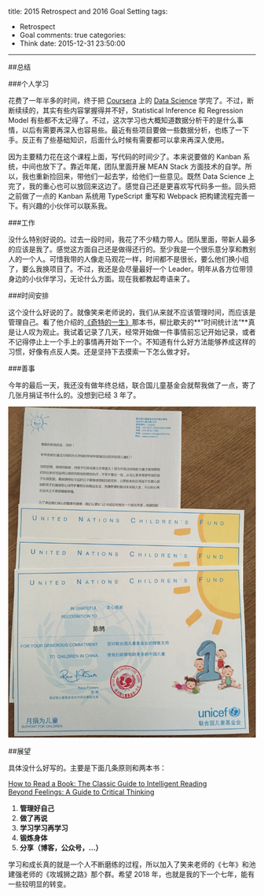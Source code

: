 title: 2015 Retrospect and 2016 Goal Setting
tags:
  - Retrospect
  - Goal
comments: true
categories:
  - Think
date: 2015-12-31 23:50:00
---

[Coursera]: https://www.coursera.org/
[Data Science]: https://www.coursera.org/specialization/jhudatascience/1

##总结

###个人学习

花费了一年半多的时间，终于把 [Coursera][] 上的 [Data Science][] 学完了。不过，断断续续的，其实有些内容掌握得并不好，Statistical Inference 和 Regression Model 有些都不太记得了。不过，这次学习也大概知道数据分析干的是什么事情，以后有需要再深入也容易些。最近有些项目要做一些数据分析，也练了一下手。反正有了些基础知识，后面什么时候有需要都可以拿来再深入使用。

因为主要精力花在这个课程上面，写代码的时间少了。本来说要做的 Kanban 系统，中间也放下了。靠近年尾，团队里面开展 MEAN Stack 方面技术的自学。所以，我也重新捡回来，带他们一起去学，给他们一些意见。既然 Data Science 上完了，我的重心也可以放回来这边了。感觉自己还是更喜欢写代码多一些。回头把之前做了一点的 Kanban 系统用 TypeScript 重写和 Webpack 把构建流程完善一下。有兴趣的小伙伴可以联系我。


###工作

没什么特别好说的。过去一段时间，我花了不少精力带人。团队里面，带新人最多的应该是我了。感觉这方面自己还是做得还行的。至少我是一个很乐意分享和教别人的一个人。可惜我带的人像走马观花一样，时间都不是很长，要么他们换小组了，要么我换项目了。不过，我还是会尽量最好一个 Leader。明年从各方位带领身边的小伙伴学习，无论什么方面。现在我都教起粤语来了。


###时间安排

[《奇特的一生》]: http://www.amazon.cn/%E5%A5%87%E7%89%B9%E7%9A%84%E4%B8%80%E7%94%9F-%E6%9F%B3%E6%AF%94%E6%AD%87%E5%A4%AB%E5%9D%9A%E6%8C%8156%E5%B9%B4%E7%9A%84-%E6%A0%BC%E6%8B%89%E5%AE%81/dp/B00FYHDY1G

这个没什么好说的了。就像笑来老师说的，我们从来就不应该管理时间，而应该是管理自己。看了他介绍的[《奇特的一生》][]那本书，柳比歇夫的**”时间统计法“**真是让人叹为观止。我试着记录了几天，经常开始做一件事情前忘记开始记录，或者不记得停止上一个手上的事情再开始下一个。不知道有什么好方法能够养成这样的习惯，好像有点反人类。还是坚持下去摸索一下怎么做才好。


###善事

今年的最后一天，我还没有做年终总结，联合国儿童基金会就帮我做了一点，寄了几张月捐证书什么的。没想到已经 3 年了。


<img alt="UNICEF" src="https://raw.githubusercontent.com/kenspirit/blog-cdn-data/master/unicef_certificate.jpg?imageView/2/w/400"/>

##展望

具体没什么好写的。主要是下面几条原则和两本书：

[How to Read a Book: The Classic Guide to Intelligent Reading]: http://www.amazon.com/How-Read-Book-Intelligent-Touchstone/dp/0671212095  
[Beyond Feelings: A Guide to Critical Thinking]: http://www.amazon.com/Beyond-Feelings-Guide-Critical-Thinking-ebook/dp/B005K24AY0

[How to Read a Book: The Classic Guide to Intelligent Reading][]  
[Beyond Feelings: A Guide to Critical Thinking][]  

1. **管理好自己**
2. **做了再说**  
3. **学习学习再学习**
4. **锻炼身体**
5. **分享（博客，公众号，...）**

学习和成长真的就是一个人不断磨练的过程，所以加入了笑来老师的《七年》和池建强老师的《攻城狮之路》那个群。希望 2018 年，也就是我的下一个七年，能有一些较明显的转变。
